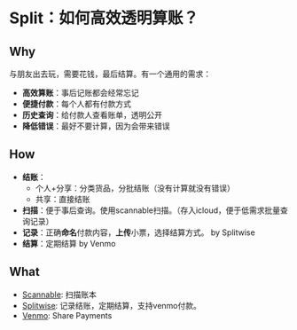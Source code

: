 # Split：如何高效透明算账？

## Why

与朋友出去玩，需要花钱，最后结算。有一个通用的需求：

- **高效算账**：事后记账都会经常忘记
- **便捷付款**：每个人都有付款方式
- **历史查询**：给付款人查看账单，透明公开
- **降低错误**：最好不要计算，因为会带来错误


## How


- **结账**：
	- 个人+分享：分类货品，分批结账（没有计算就没有错误）
	- 共享：直接结账
- **扫描**：便于事后查询。使用scannable扫描。（存入icloud，便于低需求批量查询记录）
- **记录**：正确**命名**付款内容，**上传**小票，选择结算方式。 by Splitwise
- **结算**：定期结算 by Venmo



## What

- [Scannable](https://evernote.com/products/scannable): 扫描账本
- [Splitwise](https://www.splitwise.com/): 记录结账，定期结算，支持venmo付款。
- [Venmo](https://venmo.com/): Share Payments